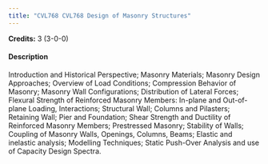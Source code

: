 ```yaml
---
title: "CVL768 CVL768 Design of Masonry Structures"
---
```

**Credits:** 3 (3-0-0)

#### Description
Introduction and Historical Perspective; Masonry Materials; Masonry Design Approaches; Overview of Load Conditions; Compression Behavior of Masonry; Masonry Wall Configurations; Distribution of Lateral Forces; Flexural Strength of Reinforced Masonry Members: In-plane and Out-of-plane Loading, Interactions; Structural Wall; Columns and Pilasters; Retaining Wall; Pier and Foundation; Shear Strength and Ductility of Reinforced Masonry Members; Prestressed Masonry; Stability of Walls; Coupling of Masonry Walls, Openings, Columns, Beams; Elastic and inelastic analysis; Modelling Techniques; Static Push-Over Analysis and use of Capacity Design Spectra.